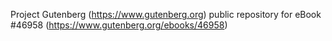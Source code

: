 Project Gutenberg (https://www.gutenberg.org) public repository for eBook #46958 (https://www.gutenberg.org/ebooks/46958)
